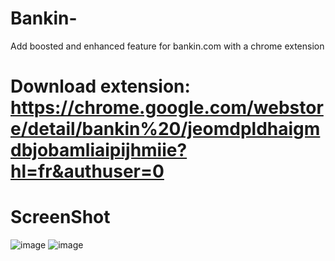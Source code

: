 # Bankin-
  Add boosted and enhanced feature for bankin.com with a chrome extension 

# Download extension: https://chrome.google.com/webstore/detail/bankin%20/jeomdpldhaigmdbjobamliaipijhmiie?hl=fr&authuser=0

# ScreenShot
![image](https://user-images.githubusercontent.com/19363319/222931725-3560fdd6-8ad6-4e37-aefa-00c89e4f19d1.png)
![image](https://user-images.githubusercontent.com/19363319/222931738-84d780c3-3cbd-4eda-9b71-41a123b8ae85.png)
